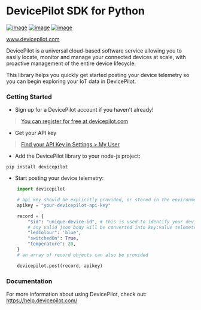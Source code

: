 # DevicePilot SDK for Python

[![image](https://img.shields.io/pypi/v/devicepilot.svg)](https://pypi.org/project/requdevicepilotests/)
[![image](https://img.shields.io/pypi/l/devicepilot.svg)](https://pypi.org/project/devicepilot/)
[![image](https://img.shields.io/pypi/pyversions/devicepilot.svg)](https://pypi.org/project/devicepilot/)

www.devicepilot.com

DevicePilot is a universal cloud-based software service allowing you to easily locate, monitor and manage your connected devices at scale, with proactive management of the entire device lifecycle.

This library helps you quickly get started posting your device telemetry so you can begin exploring your IoT data in DevicePilot.

### Getting Started

* Sign up for a DevicePilot account if you haven't already!

> [You can register for free at devicepilot.com](https://app.devicepilot.com/#/user/register)

* Get your API key

> [Find your API Key in Settings > My User](https://app.devicepilot.com/#/settings/my-user)

* Add the DevicePilot library to your node-js project:

```
pip install devicepilot
```

* Start posting your device telemetry:

```python
    import devicepilot

    # api key should be explicitly provided, or stored in the environmental variable DP_API_KEY
    apikey = "your-devicepilot-api-key"

    record = {
        "$id": "unique-device-id", # this is used to identify your device
        # any valid json body will be converted into key:value telemetry:
        "ledColour": 'blue',
        "switchedOn": True,
        "temperature": 20,
    }
    # an array of record objects can also be provided

    devicepilot.post(record, apikey)
```

### Documentation

For more information about using DevicePilot, check out: https://help.devicepilot.com/
